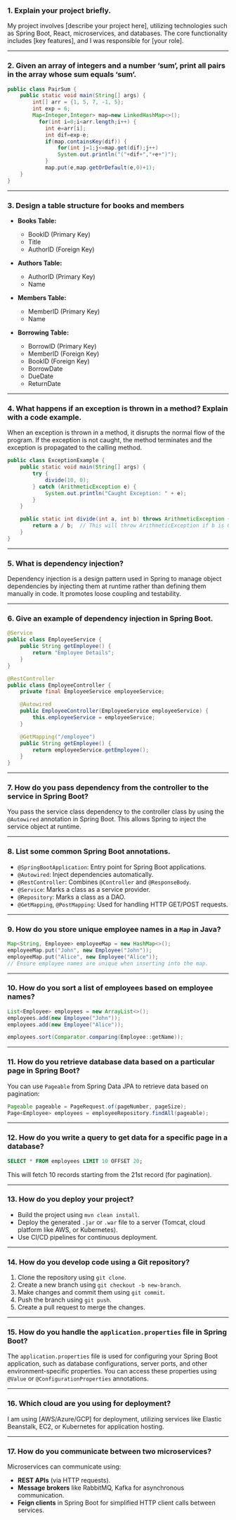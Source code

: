 ### 1. **Explain your project briefly.**
My project involves [describe your project here], utilizing technologies such as Spring Boot, React, microservices, and databases. The core functionality includes [key features], and I was responsible for [your role].

---

### 2. **Given an array of integers and a number ‘sum’, print all pairs in the array whose sum equals ‘sum’.**
```java
public class PairSum {
    public static void main(String[] args) {
        int[] arr = {1, 5, 7, -1, 5};
        int exp = 6;
		Map<Integer,Integer> map=new LinkedHashMap<>();
		  for(int i=0;i<arr.length;i++) {
			int e=arr[i];
			int dif=exp-e;
			if(map.containsKey(dif)) {
				for(int j=1;j<=map.get(dif);j++)
			  	System.out.println("("+dif+","+e+")");		
			}
			map.put(e,map.getOrDefault(e,0)+1);
    }
}
```

---

### 3. **Design a table structure for books and members**
- **Books Table:**
  - BookID (Primary Key)
  - Title
  - AuthorID (Foreign Key)

- **Authors Table:**
  - AuthorID (Primary Key)
  - Name

- **Members Table:**
  - MemberID (Primary Key)
  - Name

- **Borrowing Table:**
  - BorrowID (Primary Key)
  - MemberID (Foreign Key)
  - BookID (Foreign Key)
  - BorrowDate
  - DueDate
  - ReturnDate

---

### 4. **What happens if an exception is thrown in a method? Explain with a code example.**
When an exception is thrown in a method, it disrupts the normal flow of the program. If the exception is not caught, the method terminates and the exception is propagated to the calling method.
```java
public class ExceptionExample {
    public static void main(String[] args) {
        try {
            divide(10, 0);
        } catch (ArithmeticException e) {
            System.out.println("Caught Exception: " + e);
        }
    }

    public static int divide(int a, int b) throws ArithmeticException {
        return a / b;  // This will throw ArithmeticException if b is 0
    }
}
```

---

### 5. **What is dependency injection?**
Dependency injection is a design pattern used in Spring to manage object dependencies by injecting them at runtime rather than defining them manually in code. It promotes loose coupling and testability.

---

### 6. **Give an example of dependency injection in Spring Boot.**
```java
@Service
public class EmployeeService {
    public String getEmployee() {
        return "Employee Details";
    }
}

@RestController
public class EmployeeController {
    private final EmployeeService employeeService;

    @Autowired
    public EmployeeController(EmployeeService employeeService) {
        this.employeeService = employeeService;
    }

    @GetMapping("/employee")
    public String getEmployee() {
        return employeeService.getEmployee();
    }
}
```

---

### 7. **How do you pass dependency from the controller to the service in Spring Boot?**
You pass the service class dependency to the controller class by using the `@Autowired` annotation in Spring Boot. This allows Spring to inject the service object at runtime.

---

### 8. **List some common Spring Boot annotations.**
- `@SpringBootApplication`: Entry point for Spring Boot applications.
- `@Autowired`: Inject dependencies automatically.
- `@RestController`: Combines `@Controller` and `@ResponseBody`.
- `@Service`: Marks a class as a service provider.
- `@Repository`: Marks a class as a DAO.
- `@GetMapping`, `@PostMapping`: Used for handling HTTP GET/POST requests.

---

### 9. **How do you store unique employee names in a `Map` in Java?**
```java
Map<String, Employee> employeeMap = new HashMap<>();
employeeMap.put("John", new Employee("John"));
employeeMap.put("Alice", new Employee("Alice"));
// Ensure employee names are unique when inserting into the map.
```

---

### 10. **How do you sort a list of employees based on employee names?**
```java
List<Employee> employees = new ArrayList<>();
employees.add(new Employee("John"));
employees.add(new Employee("Alice"));

employees.sort(Comparator.comparing(Employee::getName));
```

---

### 11. **How do you retrieve database data based on a particular page in Spring Boot?**
You can use `Pageable` from Spring Data JPA to retrieve data based on pagination:
```java
Pageable pageable = PageRequest.of(pageNumber, pageSize);
Page<Employee> employees = employeeRepository.findAll(pageable);
```

---

### 12. **How do you write a query to get data for a specific page in a database?**
```sql
SELECT * FROM employees LIMIT 10 OFFSET 20;
```
This will fetch 10 records starting from the 21st record (for pagination).

---

### 13. **How do you deploy your project?**
- Build the project using `mvn clean install`.
- Deploy the generated `.jar` or `.war` file to a server (Tomcat, cloud platform like AWS, or Kubernetes).
- Use CI/CD pipelines for continuous deployment.

---

### 14. **How do you develop code using a Git repository?**
1. Clone the repository using `git clone`.
2. Create a new branch using `git checkout -b new-branch`.
3. Make changes and commit them using `git commit`.
4. Push the branch using `git push`.
5. Create a pull request to merge the changes.

---

### 15. **How do you handle the `application.properties` file in Spring Boot?**
The `application.properties` file is used for configuring your Spring Boot application, such as database configurations, server ports, and other environment-specific properties. You can access these properties using `@Value` or `@ConfigurationProperties` annotations.

---

### 16. **Which cloud are you using for deployment?**
I am using [AWS/Azure/GCP] for deployment, utilizing services like Elastic Beanstalk, EC2, or Kubernetes for application hosting.

---

### 17. **How do you communicate between two microservices?**
Microservices can communicate using:
- **REST APIs** (via HTTP requests).
- **Message brokers** like RabbitMQ, Kafka for asynchronous communication.
- **Feign clients** in Spring Boot for simplified HTTP client calls between services.
